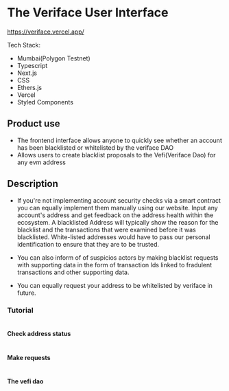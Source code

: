# The Veriface User Interface

https://veriface.vercel.app/

Tech Stack:
- Mumbai(Polygon Testnet)
- Typescript
- Next.js
- CSS
- Ethers.js
- Vercel
- Styled Components

## Product use
- The frontend interface allows anyone to quickly see whether an account has been blacklisted
or whitelisted by the veriface DAO
- Allows users to create blacklist proposals to the Vefi(Veriface Dao) for any evm address


## Description 
- If you're not implementing account security  checks via a smart contract you can equally implement them manually using our website. Input any account's address and get feedback on the address health within the ecosystem. A blacklisted Address will typically show the reason for the blacklist and the transactions that were examined before it was blacklisted. White-listed addresses would have to pass our personal identification to ensure that they are to be trusted.

- You can also inform of of suspicios actors by making blacklist requests with supporting data in the form of transaction Ids linked to fradulent transactions and other supporting data.

- You can equally request your address to be whitelisted by veriface in future.

### Tutorial
![<img src="https://cdn.discordapp.com/attachments/1041029251165585519/1047558953778806865/Screenshot_81.png" width="190"/>](https://cdn.discordapp.com/attachments/1041029251165585519/1047558953778806865/Screenshot_81.png)

#### Check address status
![<img src="https://cdn.discordapp.com/attachments/1041029251165585519/1047558953401331712/Screenshot_82.png" width="190"/>](https://cdn.discordapp.com/attachments/1041029251165585519/1047558953401331712/Screenshot_82.png)

#### Make requests
![<img src="https://cdn.discordapp.com/attachments/1041029251165585519/1048053279512338452/page.jpeg" width="190px" />](https://cdn.discordapp.com/attachments/1041029251165585519/1048053279512338452/page.jpeg)

#### The vefi dao
![<img src="https://cdn.discordapp.com/attachments/1041029251165585519/1047558953023840346/Screenshot_83.png" width="190px" />](https://cdn.discordapp.com/attachments/1041029251165585519/1047558953023840346/Screenshot_83.png)

